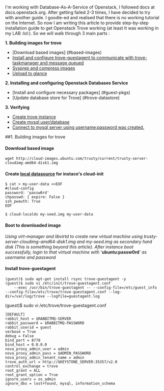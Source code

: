 I'm working with Database-As-A-Service of Openstack, I followed docs at docs.openstack.org. After getting failed 2-3 times, I have decided to try with another guide. I goodle-ed and realised that there is no working tutorial on the Internet. So now I am writing this article to provide step-by-step installation guide to get Openstack Trove working (at least It was working in my LAB :lol:). So we will walk through 3 main parts :

**1. Building images for trove**
* [Download based images] (#based-images)
* [Install and configure trove-guestagent to communicate with trove-taskmanager and message queued](#trove-guestagent)
* [Sysprep and compress images](#sysprep)
* [Upload to glance](#upload-to-glance)
	
**2. Installing and configuring Openstack Databases Service**
* [Install and configure necessary packages] (#guest-pkgs)
* [Update database store for Trove] (#trove-datastore)

**3. Verifying**
* [Create trove instance](#create-trove-instance)
* [Create mysql user/database](#create-mysql-user-db)
* [Connect to mysql server using username:password was created.](#connect-mysql)

<a name="based-images"></a>
##1. Building images for trove
#### Download based image
```
wget http://cloud-images.ubuntu.com/trusty/current/trusty-server-cloudimg-amd64-disk1.img
```

#### Create [local datasource](https://help.ubuntu.com/community/UEC/Images#Ubuntu_Cloud_Guest_images_on_12.04_LTS_.28Precise.29_and_beyond_using_NoCloud) for instace's cloud-init
```
$ cat > my-user-data <<EOF
#cloud-config
password: 'passw0rd'
chpasswd: { expire: False }
ssh_pwauth: True
EOF

$ cloud-localds my-seed.img my-user-data
```

#### Boot to downloaded image
*Using virt-manager and libvirtd to create new virtual machine using trusty-server-cloudimg-amd64-disk1.img and my-seed.img as secondary hard disk (This is something beyond this article). After instance boot successfully, login to that virtual machine with* '**ubuntu:passw0rd**' *as username and password*

<a name="trove-guestagent"></a>
#### Install trove-guestagent 
```
(guest)$ sudo apt-get install rsync trove-guestagent -y
(guest)$ sudo vi /etc/init/trove-guestagent.conf
	--exec /usr/bin/trove-guestagent -- --config-file=/etc/guest_info --config-file=/etc/trove/trove-guestagent.conf --log-dir=/var/log/trove --logfile=guestagent.log
```

(guest)$ sudo vi /etc/trove/trove-guestagent.conf
```
[DEFAULT]
rabbit_host = $RABBITMQ-SERVER
rabbit_password = $RABBITMQ-PASSWORD
rabbit_userid = guest
verbose = True
debug = False
bind_port = 8778
bind_host = 0.0.0.0
nova_proxy_admin_user = admin
nova_proxy_admin_pass = $ADMIN_PASSWORD
nova_proxy_admin_tenant_name = admin
trove_auth_url = http://$KEYSTONE_SERVER:35357/v2.0
control_exchange = trove
root_grant = ALL
root_grant_option = True
ignore_users = os_admin
ignore_dbs = lost+found, mysql, information_schema
```
